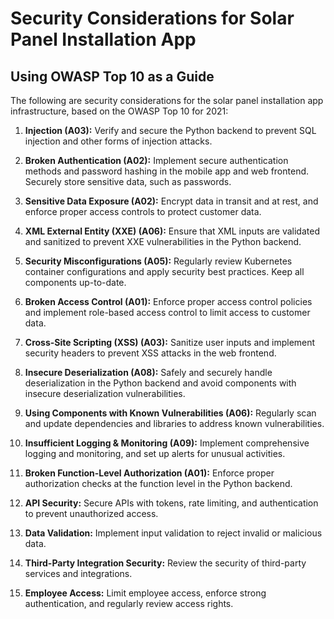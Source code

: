 # Security Considerations for Solar Panel Installation App

## Using OWASP Top 10 as a Guide

The following are security considerations for the solar panel installation app infrastructure, based on the OWASP Top 10 for 2021:

1. **Injection (A03):** Verify and secure the Python backend to prevent SQL injection and other forms of injection attacks.

2. **Broken Authentication (A02):** Implement secure authentication methods and password hashing in the mobile app and web frontend. Securely store sensitive data, such as passwords.

3. **Sensitive Data Exposure (A02):** Encrypt data in transit and at rest, and enforce proper access controls to protect customer data.

4. **XML External Entity (XXE) (A06):** Ensure that XML inputs are validated and sanitized to prevent XXE vulnerabilities in the Python backend.

5. **Security Misconfigurations (A05):** Regularly review Kubernetes container configurations and apply security best practices. Keep all components up-to-date.

6. **Broken Access Control (A01):** Enforce proper access control policies and implement role-based access control to limit access to customer data.

7. **Cross-Site Scripting (XSS) (A03):** Sanitize user inputs and implement security headers to prevent XSS attacks in the web frontend.

8. **Insecure Deserialization (A08):** Safely and securely handle deserialization in the Python backend and avoid components with insecure deserialization vulnerabilities.

9. **Using Components with Known Vulnerabilities (A06):** Regularly scan and update dependencies and libraries to address known vulnerabilities.

10. **Insufficient Logging & Monitoring (A09):** Implement comprehensive logging and monitoring, and set up alerts for unusual activities.

11. **Broken Function-Level Authorization (A01):** Enforce proper authorization checks at the function level in the Python backend.

12. **API Security:** Secure APIs with tokens, rate limiting, and authentication to prevent unauthorized access.

13. **Data Validation:** Implement input validation to reject invalid or malicious data.

14. **Third-Party Integration Security:** Review the security of third-party services and integrations.

15. **Employee Access:** Limit employee access, enforce strong authentication, and regularly review access rights.

